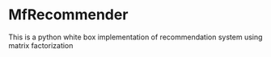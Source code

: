 # MfRecommender
This is a python white box implementation of recommendation system using matrix factorization
